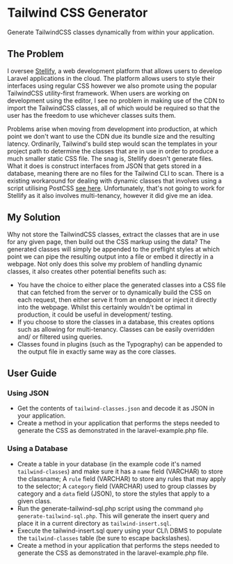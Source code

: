 # Tailwind CSS Generator

Generate TailwindCSS classes dynamically from within your application.

## The Problem

I oversee [Stellify](https://stellisoft.com), a web development platform that allows users to develop Laravel applications in the cloud. The platform allows users to style their interfaces using regular CSS however we also promote using the popular TailwindCSS utility-first framework. When users are working on development using the editor, I see no problem in making use of the CDN to import the TailwindCSS classes, all of which would be required so that the user has the freedom to use whichever classes suits them.

Problems arise when moving from development into production, at which point we don't want to use the CDN due its bundle size and the resulting latency. Ordinarily, Tailwind's build step would scan the templates in your project path to determine the classes that are in use in order to produce a much smaller static CSS file. The snag is, Stellify doesn't generate files. What it does is construct interfaces from JSON that gets stored in a database, meaning there are no files for the Tailwind CLI to scan. There is a existing workaround for dealing with dynamic classes that involves using a script utilising PostCSS [see here](https://github.com/tailwindlabs/tailwindcss/discussions/14636#discussioncomment-10895673). Unfortunately, that's not going to work for Stellify as it also involves multi-tenancy, however it did give me an idea.

## My Solution

Why not store the TailwindCSS classes, extract the classes that are in use for any given page, then build out the CSS markup using the data? The generated classes will simply be appended to the preflight styles at which point we can pipe the resulting output into a file or embed it directly in a webpage. Not only does this solve my problem of handling dynamic classes, it also creates other potential benefits such as:

- You have the choice to either place the generated classes into a CSS file that can fetched from the server or to dynamically build the CSS on each request, then either serve it from an endpoint or inject it directly into the webpage. Whilst this certainly wouldn't be optimal in production, it could be useful in development/ testing.
- If you choose to store the classes in a database, this creates options such as allowing for multi-tenancy. Classes can be easily overridden and/ or filtered using queries. 
- Classes found in plugins (such as the Typography) can be appended to the output file in exactly same way as the core classes.

## User Guide

### Using JSON

- Get the contents of `tailwind-classes.json` and decode it as JSON in your application.
- Create a method in your application that performs the steps needed to generate the CSS as demonstrated in the laravel-example.php file.

### Using a Database

- Create a table in your database (in the example code it's named `tailwind-classes`) and make sure it has a `name` field (VARCHAR) to store the classname; A `rule` field (VARCHAR) to store any rules that may apply to the selector; A `category` field (VARCHAR) used to group classes by category and a `data` field (JSON), to store the styles that apply to a given class.
- Run the generate-tailwind-sql.php script using the command `php generate-tailwind-sql.php`. This will generate the insert query and place it in a current directory as `tailwind-insert.sql`.
- Execute the tailwind-insert.sql query using your CLI\ DBMS to populate the `tailwind-classes` table (be sure to escape backslashes).
- Create a method in your application that performs the steps needed to generate the CSS as demonstrated in the laravel-example.php file.
